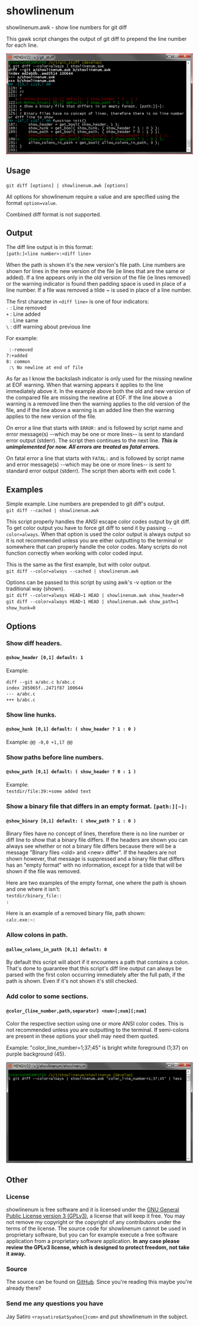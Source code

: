 showlinenum
===========

showlinenum.awk - show line numbers for git diff

This gawk script changes the output of git diff to prepend the line number for each line.

[![screenshot](screenshot.png?raw=true)](screenshot.png?raw=true)

Usage
-----

`git diff [options] | showlinenum.awk [options]`

All options for showlinenum require a value and are specified using the format `option=value`.

Combined diff format is not supported.

Output
------

The diff line output is in this format:  
`[path:]<line number>:<diff line>`

When the path is shown it's the new version's file path. Line numbers are shown for lines in the new version of the file (ie lines that are the same or added). If a line appears only in the old version of the file (ie lines removed) or the warning indicator is found then padding space is used in place of a line number. If a file was removed a tilde ~ is used in place of a line number.

The first character in `<diff line>` is one of four indicators:  
`-` : Line removed  
`+` : Line added  
` ` : Line same  
`\` : diff warning about previous line

For example:
```
 :-removed
7:+added
8: common
 :\ No newline at end of file
```

As far as I know the backslash indicator is only used for the missing newline at EOF warning. When that warning appears it applies to the line immediately above it. In the example above both the old and new version of the compared file are missing the newline at EOF. If the line above a warning is a removed line then the warning applies to the old version of the file, and if the line above a warning is an added line then the warning applies to the new version of the file.

On error a line that starts with `ERROR:` and is followed by script name and error message(s) --which may be one or more lines-- is sent to standard error output (stderr). The script then continues to the next line. ***This is unimplemented for now. All errors are treated as fatal errors.***

On fatal error a line that starts with `FATAL:` and is followed by script name and error message(s) --which may be one or more lines-- is sent to standard error output (stderr). The script then aborts with exit code 1.

Examples
--------

Simple example. Line numbers are prepended to git diff's output.  
`git diff --cached | showlinenum.awk`

This script properly handles the ANSI escape color codes output by git diff. To get color output you have to force git diff to send it by passing `--color=always`. When that option is used the color output is always output so it is not recommended unless you are either outputting to the terminal or somewhere that can properly handle the color codes. Many scripts do not function correctly when working with color coded input.

This is the same as the first example, but with color output.  
`git diff --color=always --cached | showlinenum.awk`

Options can be passed to this script by using awk's -v option or the traditional way (shown).  
`git diff --color=always HEAD~1 HEAD | showlinenum.awk show_header=0`  
`git diff --color=always HEAD~1 HEAD | showlinenum.awk show_path=1 show_hunk=0`

Options
-------

### Show diff headers.
#### `@show_header [0,1] default: 1`

Example:
```
diff --git a/abc.c b/abc.c
index 285065f..2471f87 100644
--- a/abc.c
+++ b/abc.c
```

### Show line hunks.
#### `@show_hunk [0,1] default: ( show_header ? 1 : 0 )`

Example: `@@ -0,0 +1,17 @@`

### Show paths before line numbers.
#### `@show_path [0,1] default: ( show_header ? 0 : 1 )`

Example:  
`testdir/file:39:+some added text`

### Show a binary file that differs in an empty format. `[path:][~]:`
#### `@show_binary [0,1] default: ( show_path ? 1 : 0 )`

Binary files have no concept of lines, therefore there is no line number or diff line to show that a binary file differs. If the headers are shown you can always see whether or not a binary file differs because there will be a message "Binary files &lt;old&gt; and &lt;new&gt; differ". If the headers are not shown however, that message is suppressed and a binary file that differs has an "empty format" with no information, except for a tilde that will be shown if the file was removed.

Here are two examples of the empty format, one where the path is shown and one where it isn't:  
`testdir/binary_file::`  
`:`

Here is an example of a removed binary file, path shown:  
`calc.exe:~:`

### Allow colons in path.
#### `@allow_colons_in_path [0,1] default: 0`

By default this script will abort if it encounters a path that contains a colon. That's done to guarantee that this script's diff line output can always be parsed with the first colon occurring immediately after the full path, if the path is shown. Even if it's not shown it's still checked.

### Add color to some sections.
#### `@color_{line_number,path,separator} <num>[;num][;num]`

Color the respective section using one or more ANSI color codes.
This is not recommended unless you are outputting to the terminal.
If semi-colons are present in these options your shell may need them quoted.

Example: "color_line_number=1;37;45" is bright white foreground (1;37) on purple background (45).

[![color_line_number](color_line_number.gif?raw=true)](color_line_number.gif?raw=true)


Other
-----


### License

showlinenum is free software and it is licensed under the [GNU General Public License version 3 (GPLv3)](http://www.gnu.org/copyleft/gpl.html), a license that will keep it free. You may not remove my copyright or the copyright of any contributors under the terms of the license. The source code for showlinenum cannot be used in proprietary software, but you can for example execute a free software application from a proprietary software application. **In any case please review the GPLv3 license, which is designed to protect freedom, not take it away.**

### Source

The source can be found on [GitHub](https://github.com/jay/showlinenum). Since you're reading this maybe you're already there?

### Send me any questions you have

Jay Satiro `<raysatiro$at$yahoo{}com>` and put showlinenum in the subject.
